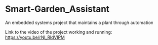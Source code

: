 # Smart-Garden_Assistant
An embedded systems project that maintains a plant through automation 

Link to the video of the project working and running: https://youtu.be/rNl_RIdVlPM
